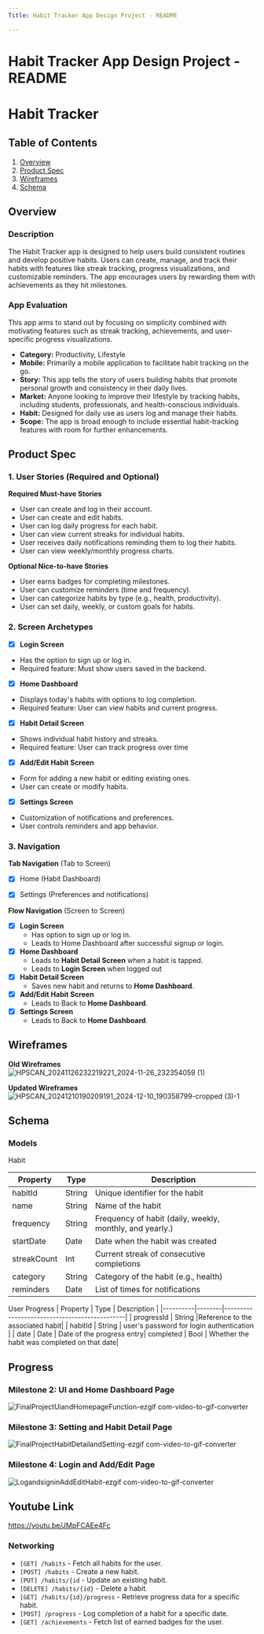 ```yaml
---
Title: Habit Tracker App Design Project - README

---
```


Habit Tracker App Design Project - README
===

# Habit Tracker

## Table of Contents

1. [Overview](#Overview)
2. [Product Spec](#Product-Spec)
3. [Wireframes](#Wireframes)
4. [Schema](#Schema)

## Overview

### Description

The Habit Tracker app is designed to help users build consistent routines and develop positive habits. Users can create, manage, and track their habits with features like streak tracking, progress visualizations, and customizable reminders. The app encourages users by rewarding them with achievements as they hit milestones.

### App Evaluation

This app aims to stand out by focusing on simplicity combined with motivating features such as streak tracking, achievements, and user-specific progress visualizations.

- **Category:** Productivity, Lifestyle
- **Mobile:** Primarily a mobile application to facilitate habit tracking on the go.
- **Story:**  This app tells the story of users building habits that promote personal growth and consistency in their daily lives.
- **Market:** Anyone looking to improve their lifestyle by tracking habits, including students, professionals, and health-conscious individuals.
- **Habit:** Designed for daily use as users log and manage their habits.
- **Scope:** The app is broad enough to include essential habit-tracking features with room for further enhancements.

## Product Spec

### 1. User Stories (Required and Optional)

**Required Must-have Stories**

* User can create and log in their account.
* User can create and edit habits.
* User can log daily progress for each habit.
* User can view current streaks for individual habits.
* User receives daily notifications reminding them to log their habits.
* User can view weekly/monthly progress charts.


**Optional Nice-to-have Stories**

* User earns badges for completing milestones.
* User can customize reminders (time and frequency).
* User can categorize habits by type (e.g., health, productivity).
* User can set daily, weekly, or custom goals for habits.

### 2. Screen Archetypes

- [x] **Login Screen**
* Has the option to sign up or log in.
* Required feature: Must show users saved in the backend.
    
- [x] **Home Dashboard**
* Displays today's habits with options to log completion.
* Required feature: User can view habits and current progress.

- [x] **Habit Detail Screen**
* Shows individual habit history and streaks.
* Required feature: User can track progress over time

- [x] **Add/Edit Habit Screen**
* Form for adding a new habit or editing existing ones.
* User can create or modify habits.

- [x] **Settings Screen**
* Customization of notifications and preferences.
* User controls reminders and app behavior.


### 3. Navigation

**Tab Navigation** (Tab to Screen)

- [x] Home (Habit Dashboard)
- [x] Settings (Preferences and notifications)


**Flow Navigation** (Screen to Screen)
- [x] **Login Screen**
  * Has option to sign up or log in.
  * Leads to Home Dashboard after successful signup or login.
- [x] **Home Dashboard**
  * Leads to **Habit Detail Screen** when a habit is tapped.
  * Leads to **Login Screen** when logged out
- [x] **Habit Detail Screen**
  * Saves new habit and returns to **Home Dashboard**.
- [x] **Add/Edit Habit Screen**
  * Leads to Back to **Home Dashboard**.
- [x] **Settings Screen**
  * Leads to Back to **Home Dashboard**.


## Wireframes
**Old Wireframes**
![HPSCAN_20241126232219221_2024-11-26_232354059 (1)](https://github.com/user-attachments/assets/4491a8a6-79e5-4eb3-85a9-5a575f7ab444)

**Updated Wireframes**
![HPSCAN_20241210190209191_2024-12-10_190358799-cropped (3)-1](https://github.com/user-attachments/assets/f9137102-5798-4e3f-a49c-57d95cf11c80)


## Schema 


### Models

Habit

| Property | Type   | Description                                  |
|----------|--------|----------------------------------------------|
| habitId | String |Unique identifier for the habit|
| name	 | String |Name of the habit|
| frequency | String | Frequency of habit (daily, weekly, monthly, and yearly.)| 
startDate | Date	 | Date when the habit was created|
streakCount	 | Int	 | Current streak of consecutive completions|
category | String	 | Category of the habit (e.g., health)|
reminders | Date	 | List of times for notifications|


User Progress
| Property | Type   | Description                                  |
|----------|--------|----------------------------------------------|
| progressId | String |Reference to the associated habit|
| habitId	 | String | user's password for login authentication      |
| date      | Date    | Date of the progress entry| 
completed | Bool	 | Whether the habit was completed on that date|

## Progress
### Milestone 2: UI and Home Dashboard Page
![FinalProjectUiandHomepageFunction-ezgif com-video-to-gif-converter](https://github.com/user-attachments/assets/4735ed6b-034b-4704-8e4f-8da12018c832)

### Milestone 3: Setting and Habit Detail Page
![FinalProjectHabitDetailandSetting-ezgif com-video-to-gif-converter](https://github.com/user-attachments/assets/8beb8f82-b40c-478a-9b79-fcee40954872)

### Milestone 4: Login and Add/Edit Page
![LogandsigninAddEditHabit-ezgif com-video-to-gif-converter](https://github.com/user-attachments/assets/748b97a3-ad27-4349-9653-bf14738078e4)

## Youtube Link
https://youtu.be/JMpFCAEe4Fc

### Networking

- `[GET] /habits` - Fetch all habits for the user.
- `[POST] /habits` - Create a new habit.
- `[PUT] /habits/{id` - Update an existing habit.
- `[DELETE] /habits/{id}` - Delete a habit.
- `[GET] /habits/{id}/progress` - Retrieve progress data for a specific habit.
- `[POST] /progress` - Log completion of a habit for a specific date.
- `[GET] /achievements` - Fetch list of earned badges for the user.
